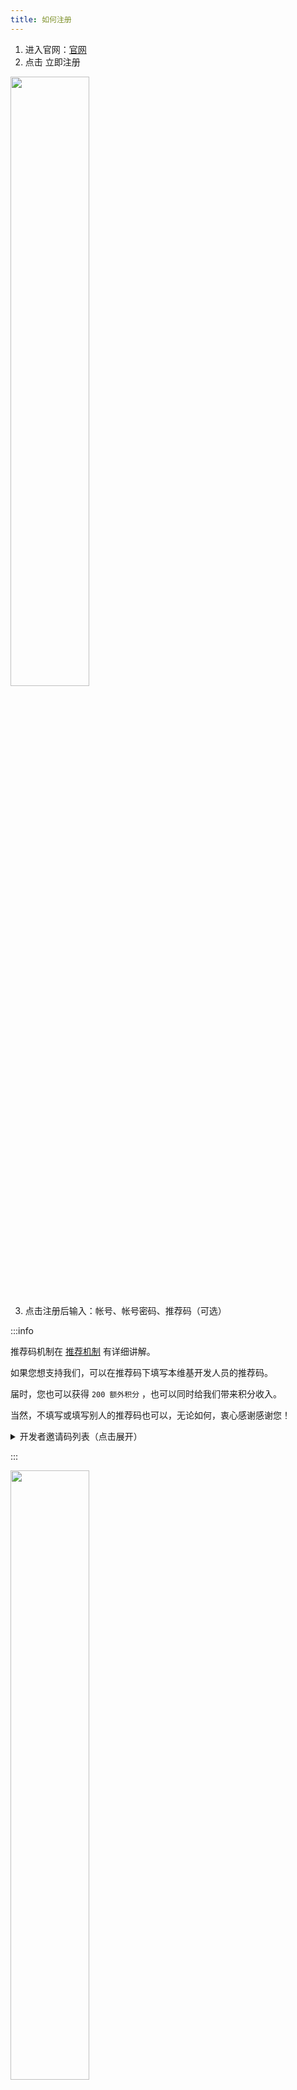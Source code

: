 ```yaml
---
title: 如何注册
---
```

 
1. 进入官网：[官网](https://simpfun.cn)    
2. 点击 立即注册  

<img src="/img/pages/Register-1.png" width="50%" />

3. 点击注册后输入：帐号、帐号密码、推荐码（可选）  

:::info

推荐码机制在 [推荐机制](/docs/sfe4/recommend) 有详细讲解。

如果您想支持我们，可以在推荐码下填写本维基开发人员的推荐码。

届时，您也可以获得 `200 额外积分` ，也可以同时给我们带来积分收入。  

当然，不填写或填写别人的推荐码也可以，无论如何，衷心感谢感谢您！

<details>
  <summary>
    开发者邀请码列表（点击展开）
  </summary>
  
  - 曾小皮-ZengXiaoPi `1300270` `网页搭建，JE教程和大多数教程`
  - ~~群里指点江山的~~Twelve_eight `1301180` `部分教程`

  - ~~不能干的~~能干辉 `1300361` `你做了什么来着`
  - ~~sfe老用户~~剑舜 `1301726` `手机SFTP教程`
  - ideafox `1302636` `rw-hps教程`
  - ~~笨蛋~~`1332029` `添加了寻找插件的站点`
  
</details>

:::

<img src="/img/pages/Register-2.png" width="50%" />

4. 注册后进入微信小程序`简幻欢`，**准确无误地**输入您的微信号，然后**支付一元**即可绑定微信。绑定后，您就可以使用简幻欢的服务了。  

<img src="/img/pages/Register-3.png" width="50%" />
